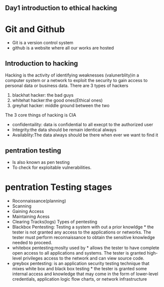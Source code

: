 ## Day1 introduction to ethical hacking
# Git and Github ##
* Git is a version control system 
* github is a website where all our works are hosted
## Introduction to hacking ##
Hacking is the activity of identifying weaknesses (valunerblity)in a computer system or a network to exploit the security to gain access to personal data or business data.
There are 3 types of hackers
1. blackhat hacker: the bad guys
2. whitehat hacker:the good ones(Ethical ones)
3. greyhat hacker: middle ground between the two

The 3 core things of hacking is CIA
* confidentaility: data is confidential to all execpt to the authorized user
* Integrity:the data should be remain identical always
* Availablity:The data always should be there when ever we want to find it

## pentration testing
* Is also known as pen testing
* To check for exploitable vulnerabilities.
# pentration Testing stages
* Roconnaissance(planning)
* Scanning
* Gaining Access
* Maintaining Acess
* Clearing Tracks(logs)
Types of pentesting
* Blackbox Pentesting: Testing a system with out a prior knowldge
                       * the tester is not granted any access to the applications or networks. The tester must perform reconnaissance to obtain the sensitive knowledge needed to proceed. 
* whitebox pentesting:moslty used by 
                        * allows the tester to have complete open access to all applications and systems. The tester is granted high-level privileges access to the network and can view source code.
* greybox pentesting: is an application security testing technique that mixes white box and black box testing
                      * the tester is granted some internal access and knowledge that may come in the form of lower-level credentials, application logic flow charts, or network infrastructure